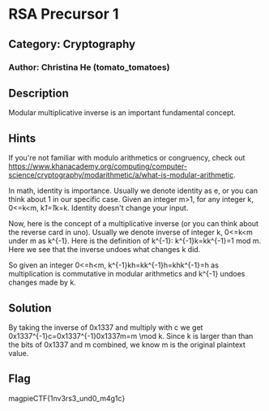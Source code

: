 # RSA Precursor 1
## Category: Cryptography
### Author: Christina He (tomato_tomatoes)

## Description
Modular multiplicative inverse is an important fundamental concept.


## Hints

If you're not familiar with modulo arithmetics or congruency, check out https://www.khanacademy.org/computing/computer-science/cryptography/modarithmetic/a/what-is-modular-arithmetic.

In math, identity is importance. Usually we denote identity as e, or you can think about 1 in our specific case.
Given an integer m>1, for any integer k, 0<=k<m, k*1=1*k=k. Identity doesn't change your input.

Now, here is the concept of a multiplicative inverse (or you can think about the reverse card in uno).
Usually we denote inverse of integer k, 0<=k<m under m as k^{-1}. Here is the definition of k^{-1}:
k^{-1}k=kk^{-1}=1 mod m. Here we see that the inverse undoes what changes k did.

So given an integer 0<=h<m, k^{-1}kh=kk^{-1}h=khk^{-1}=h as multiplication is commutative in modular arithmetics and k^{-1} undoes changes made by k.

## Solution
By taking the inverse of 0x1337 and multiply with c we get 0x1337^{-1}c=0x1337^{-1}0x1337m=m \mod k. Since k is larger than than the bits of 0x1337 and m combined, we know m is the original plaintext value.

## Flag
magpieCTF{1nv3rs3_und0_m4g1c}

